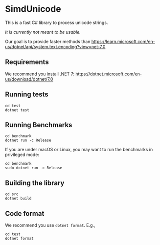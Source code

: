 # SimdUnicode

This is a fast C# library to process unicode strings.

*It is currently not meant to be usable.*

Our goal is to provide faster methods than 
https://learn.microsoft.com/en-us/dotnet/api/system.text.encoding?view=net-7.0

## Requirements

We recommend you install .NET 7: https://dotnet.microsoft.com/en-us/download/dotnet/7.0


## Running tests

```
cd test
dotnet test
```

## Running Benchmarks

```
cd benchmark
dotnet run -c Release
```

If you are under macOS or Linux, you may want to run the benchmarks in privileged mode:

```
cd benchmark
sudo dotnet run -c Release
```


## Building the library

```
cd src
dotnet build
```

## Code format

We recommend you use `dotnet format`. E.g.,

```
cd test
dotnet format
```